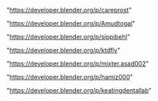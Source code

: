 "https://developer.blender.org/p/careprost"

"https://developer.blender.org/p/Amudtogal"

"https://developer.blender.org/p/sippibehl"

"https://developer.blender.org/p/ktdfly"

"https://developer.blender.org/p/mixter.asad002"

"https://developer.blender.org/p/hamiz000"

"https://developer.blender.org/p/keatingdentallab"

 
 
